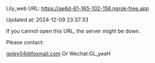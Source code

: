 Lily_web URL: https://ae6d-61-165-102-156.ngrok-free.app

Updated at: 2024-12-09 23:37:33

If you cannot open this URL, the server might be down.

Please contact: 

goley04@foxmail.com Or Wechat:GL_yeaH